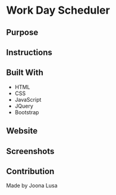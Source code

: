 # Work Day Scheduler

## Purpose

## Instructions

## Built With
* HTML
* CSS
* JavaScript
* JQuery
* Bootstrap

## Website


## Screenshots


## Contribution
Made by Joona Lusa
